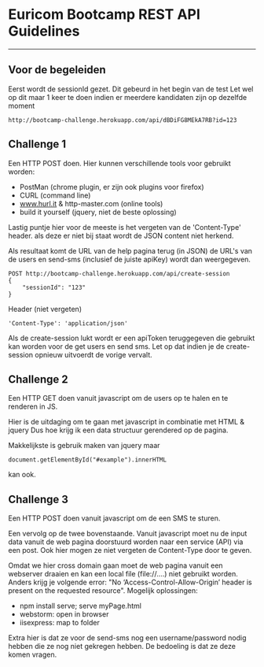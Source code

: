 
# Euricom Bootcamp REST API Guidelines
---------------------------------------

## Voor de begeleiden

Eerst wordt de sessionId gezet. Dit gebeurd in het begin van de test
Let wel op dit maar 1 keer te doen indien er meerdere kandidaten zijn
op dezelfde moment

	http://bootcamp-challenge.herokuapp.com/api/dBDiFG8MEkA7RB?id=123

## Challenge 1

Een HTTP POST doen. Hier kunnen verschillende tools voor gebruikt worden:
- PostMan (chrome plugin, er zijn ook plugins voor firefox)
- CURL (command line)
- www.hurl.it & http-master.com (online tools)
- build it yourself (jquery, niet de beste oplossing)

Lastig puntje hier voor de meeste is het vergeten van de 'Content-Type' header.
als deze er niet bij staat wordt de JSON content niet herkend.

Als resultaat komt de URL van de help pagina terug (in JSON) de URL's van de users en send-sms (inclusief de juiste apiKey) wordt dan weergegeven.

	POST http://bootcamp-challenge.herokuapp.com/api/create-session
	{
		"sessionId": "123"
	}

Header (niet vergeten)

	'Content-Type': 'application/json'

Als de create-session lukt wordt er een apiToken teruggegeven die gebruikt kan worden voor de get users en send sms. Let op dat indien je de create-session opnieuw uitvoerdt de vorige vervalt.

## Challenge 2

Een HTTP GET doen vanuit javascript om de users op te halen en te renderen in JS.

Hier is de uitdaging om te gaan met javascript in combinatie met HTML & jquery
Dus hoe krijg ik een data structuur gerendered op de pagina.

Makkelijkste is gebruik maken van jquery maar

	document.getElementById("#example").innerHTML

kan ook.

## Challenge 3

Een HTTP POST doen vanuit javascript om de een SMS te sturen.

Een vervolg op de twee bovenstaande. Vanuit javascript moet nu de input data vanuit de web pagina doorstuurd worden naar een service (API) via een post. Ook hier mogen ze niet vergeten de Content-Type door te geven.

Omdat we hier cross domain gaan moet de web pagina vanuit een webserver draaien en kan een local file (file://....) niet gebruikt worden. Anders krijg je volgende error: "No ‘Access-Control-Allow-Origin’ header is present on the requested resource". Mogelijk oplossingen:
- npm install serve; serve myPage.html
- webstorm: open in browser
- iisexpress: map to folder

Extra hier is dat ze voor de send-sms nog een username/password nodig hebben die ze nog niet gekregen hebben. De bedoeling is dat ze deze komen vragen.
